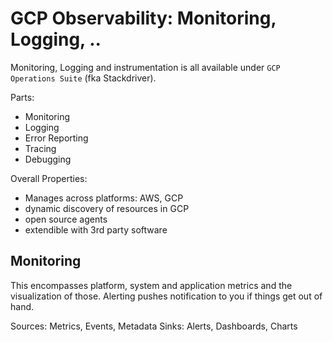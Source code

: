 # GCP Observability: Monitoring, Logging, ..

Monitoring, Logging and instrumentation is all available under `GCP Operations Suite` (fka Stackdriver).

Parts:
* Monitoring
* Logging
* Error Reporting
* Tracing
* Debugging

Overall Properties:
* Manages across platforms: AWS, GCP
* dynamic discovery of resources in GCP
* open source agents
* extendible with 3rd party software

## Monitoring

This encompasses platform, system and application metrics and the visualization of those. Alerting pushes notification to you if things get out of hand.

Sources: Metrics, Events, Metadata
Sinks: Alerts, Dashboards, Charts
